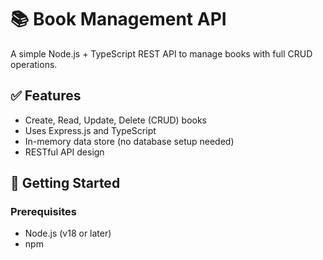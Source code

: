 # 📚 Book Management API

A simple Node.js + TypeScript REST API to manage books with full CRUD operations.

## ✅ Features

- Create, Read, Update, Delete (CRUD) books
- Uses Express.js and TypeScript
- In-memory data store (no database setup needed)
- RESTful API design

## 🚀 Getting Started

### Prerequisites

- Node.js (v18 or later)
- npm
